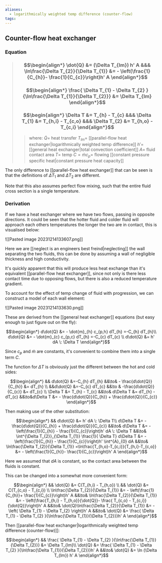 ```yaml
---
aliases:
  - logarithmically weighted temp difference (counter-flow)
tags:
---
```


## Counter-flow heat exchanger
### Equation

> ### $$\begin{align*} \dot{Q}  &=   (\Delta T_{lm}) h' A &&&  \ln\frac{\Delta T_{2}}{\Delta T_{1}}  &= - \left(\frac{1}{C_{h}}- \frac{1}{C_{c}}\right)h' A \end{align*}$$
> ### $$\begin{align*} \frac{  \Delta T_{1} - \Delta T_{2}   }{\ln\frac{\Delta T_{1}}{\Delta T_{2}}} &= \Delta T_{lm}   \end{align*}$$
> ### $$\begin{align*} \Delta T &= T_{h} - T_{c}  &&& \Delta T_{1} &= T_{h,i} - T_{c,o}  &&&  \Delta T_{2} &= T_{h,o} - T_{c,i}  \end{align*}$$
>> where:
>> $\dot{Q}=$ heat transfer
>> $T_{lm}=$ [[parallel-flow heat exchanger|logarithmically weighted temp difference]]
>> $h'=$ [[general heat exchanger|total convection coefficient]]
>> $A=$ fluid contact area
>> $T=$ temp
>> $C=\dot{m}c_{p}=$ flowing [[constant pressure specific heat|constant pressure heat capacity]]

The only difference to [[parallel-flow heat exchanger]] that can be seen is that the definitions of $\Delta T_{1}$ and $\Delta T_{2}$ are different.

Note that this also assumes perfect flow mixing, such that the entire fluid cross section is a single temperature.

### Derivation

If we have a heat exchanger where we have two flows, passing in opposite directions. It could be seen that the hotter fluid and colder fluid will approach each others temperatures the longer the two are in contact, this is visualised below:

![[Pasted image 20231214133607.png]]

Here we are [[neglect is an engineers best freind|neglecting]] the wall separating the two fluids, this can be done by assuming a wall of negligible thickness and high conductivity.

It's quickly apparent that this will produce less heat exchange than it's equivalent [[parallel-flow heat exchanger]], since not only is there less contact time due to opposing flows, but there is also a reduced temperature gradient.

To account for the effect of temp change of fluid with progression, we can construct a model of each wall element:

![[Pasted image 20231214133630.png]]

These are derived from the [[general heat exchanger]] equations (but easy enough to just figure out on the fly):

$$\begin{align*}
d\dot{Q} &= - \dot{m}_{h} c_{p,h} dT_{h} =-C_{h} dT_{h}\\
d\dot{Q} &= - \dot{m}_{c} c_{p,c} dT_{h} =-C_{c} dT_{c} \\
d\dot{Q} &= h' dA \: \Delta T
\end{align*}$$

Since $c_{p}$ and $\dot{m}$ are constants, it's convenient to combine them into a single term $C$.

The function for $\Delta T$ is obviously just the different between the hot and cold sides:

$$\begin{align*}
&& d\dot{Q} &=-C_{h} dT_{h} &&\to& - \frac{d\dot{Q}}{C_{h}} &= dT_{h} \\
&&d\dot{Q} &=-C_{c} dT_{c} &&\to & -\frac{d\dot{Q}}{C_{c}} &= dT_{c} \\
\Delta T &= T_{h} - T_{c} &&\to& d\Delta T &= dT_{h} - dT_{c}  &&\to&d\Delta T &= - \frac{d\dot{Q}}{C_{h}} + \frac{d\dot{Q}}{C_{c}}
\end{align*}$$

Then making use of the other substitution:

$$\begin{align*}
&& d\dot{Q} &= h' dA \: \Delta T\\
d\Delta T &= - \frac{d\dot{Q}}{C_{h}} + \frac{d\dot{Q}}{C_{c}} &&\to&  d\Delta T &= - \left(\frac{1}{C_{h}} - \frac{1}{C_{c}}\right)h' dA \: \Delta T 
 &&\to& \int^{\Delta T_{2}}_{\Delta T_{1}} \frac{1}{ \Delta T} d\Delta T &= - \left(\frac{1}{C_{h}} - \frac{1}{C_{c}}\right)h' \int^{A}_{0} dA 
  &&\to& \ln\frac{\Delta T_{2}}{\Delta T_{1}}  =\ln\frac{T_{h,o}-T_{c,i}}{T_{h,i}-T_{c,o}} &= - \left(\frac{1}{C_{h}}- \frac{1}{C_{c}}\right)h' A
\end{align*}$$

Here we assumed that $dA$ is constant, so the contact area between the fluids is constant.

This can be changed into a somewhat more convenient form:

$$\begin{align*}
&& \dot{Q} &= C(T_{h,i} - T_{h,o}) \\
&& \dot{Q} &= C(T_{c,o} - T_{c,i}) \\
\ln\frac{\Delta T_{2}}{\Delta T_{1}}  &= - \left(\frac{1}{C_{h}}+ \frac{1}{C_{c}}\right)h' A &&\to&  
\ln\frac{\Delta T_{2}}{\Delta T_{1}}  &= - \left(\frac{T_{h,i} - T_{h,o}}{\dot{Q}}- \frac{ T_{c,o} - T_{c,i}}{\dot{Q}}\right)h' A  &&\to&  
\dot{Q}\ln\frac{\Delta T_{2}}{\Delta T_{1}}  &= - \left(  \Delta T_{1} - \Delta T_{2}  \right)h' A   &&\to&  
\dot{Q}  &=   \frac{  \Delta T_{1} - \Delta T_{2}   }{\ln\frac{\Delta T_{1}}{\Delta T_{2}}}h' A  
\end{align*}$$

Then [[parallel-flow heat exchanger|logarithmically weighted temp difference (counter-flow)]]:

$$\begin{align*}
&&  \frac{  \Delta T_{1} - \Delta T_{2}   }{\ln\frac{\Delta T_{1}}{\Delta T_{2}}} &= \Delta T_{lm}\\
\dot{Q}  &=   \frac{  \Delta T_{1} - \Delta T_{2}   }{\ln\frac{\Delta T_{1}}{\Delta T_{2}}}h' A   &&\to& \dot{Q}  &=  \ln (\Delta T_{lm}) h' A
\end{align*}$$



